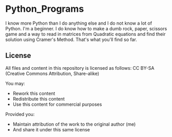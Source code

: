 Python_Programs
===============
I know more Python than I do anything else and I do not know a lot of Python. I'm a beginner. I do know how to make a dumb rock, paper, scissors game and a way to read in matrices from Quadratic equations and find their solution using Cramer's Method. That's what you'll find so far. 

## License
All files and content in this repository is licensed as follows:
CC BY-SA
(Creative Commons Attribution, Share-alike)

You may:
* Rework this content
* Redistribute this content
* Use this content for commercial purposes

Provided you:
* Maintain attribution of the work to the original author (me)
* And share it under this same license 

